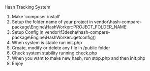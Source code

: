 Hash Tracking System

1. Make 'composer install'
2. Setup the folder name of your project in vendor\hash-compare-package\Engine\HashWorker::PROJECT_FOLDER_NAME
3. Setup Config in vendor\f3desha\hash-compare-package\Engine\HashWorker::getconfig()
4. When system is stable run init.php
5. Create, modify or delete any file in /public folder
6. Check system stability running check.php
7. When you want to make new hash, run stop.php and then init.php
8. Enjoy
